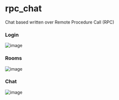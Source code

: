 # rpc_chat
Chat based written over Remote Procedure Call (RPC)

### Login

![image](https://github.com/PyMarcus/rpc_chat/assets/88283829/572a84d0-495d-4577-a8f5-7f065d413389)

### Rooms

![image](https://github.com/PyMarcus/rpc_chat/assets/88283829/db38f738-8073-47ed-a5ff-9f1d5ea66615)

### Chat

![image](https://github.com/PyMarcus/rpc_chat/assets/88283829/46f99275-eebd-4481-88ba-62fbe1783125)

